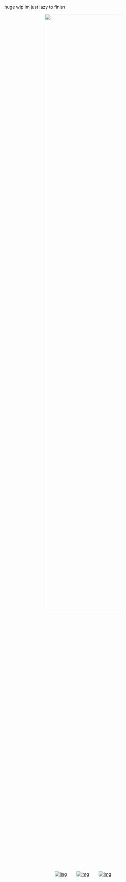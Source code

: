 huge wip im just lazy to finish



<p align="center" width="100%">
    <img width="70%" src="https://files.catbox.moe/6q8jzw.png">
</p>

<div id="header" align="center">

[![img](https://files.catbox.moe/7n5p4x.png)](https://rentry.co/H4NN1BALLECTER)⠀⠀⠀[![img](https://files.catbox.moe/5i4y6p.png)‎](https://spacedogs.atabook.org/)⠀⠀⠀[![img](https://files.catbox.moe/r238p4.png)](https://pronouns.cc/@hanniballecter)
